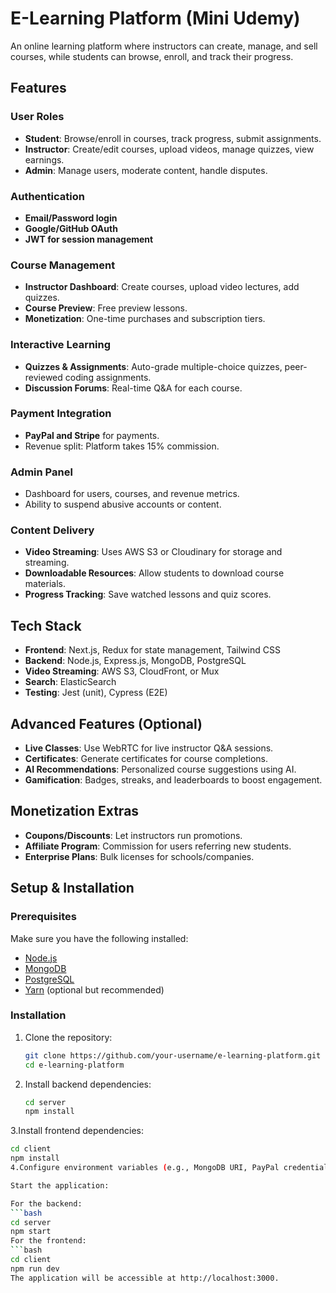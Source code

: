 # E-Learning Platform (Mini Udemy)

An online learning platform where instructors can create, manage, and sell courses, while students can browse, enroll, and track their progress.

## Features

### User Roles
- **Student**: Browse/enroll in courses, track progress, submit assignments.
- **Instructor**: Create/edit courses, upload videos, manage quizzes, view earnings.
- **Admin**: Manage users, moderate content, handle disputes.

### Authentication
- **Email/Password login**
- **Google/GitHub OAuth**
- **JWT for session management**

### Course Management
- **Instructor Dashboard**: Create courses, upload video lectures, add quizzes.
- **Course Preview**: Free preview lessons.
- **Monetization**: One-time purchases and subscription tiers.

### Interactive Learning
- **Quizzes & Assignments**: Auto-grade multiple-choice quizzes, peer-reviewed coding assignments.
- **Discussion Forums**: Real-time Q&A for each course.

### Payment Integration
- **PayPal and Stripe** for payments.
- Revenue split: Platform takes 15% commission.

### Admin Panel
- Dashboard for users, courses, and revenue metrics.
- Ability to suspend abusive accounts or content.

### Content Delivery
- **Video Streaming**: Uses AWS S3 or Cloudinary for storage and streaming.
- **Downloadable Resources**: Allow students to download course materials.
- **Progress Tracking**: Save watched lessons and quiz scores.

## Tech Stack

- **Frontend**: Next.js, Redux for state management, Tailwind CSS
- **Backend**: Node.js, Express.js, MongoDB, PostgreSQL
- **Video Streaming**: AWS S3, CloudFront, or Mux
- **Search**: ElasticSearch
- **Testing**: Jest (unit), Cypress (E2E)

## Advanced Features (Optional)

- **Live Classes**: Use WebRTC for live instructor Q&A sessions.
- **Certificates**: Generate certificates for course completions.
- **AI Recommendations**: Personalized course suggestions using AI.
- **Gamification**: Badges, streaks, and leaderboards to boost engagement.

## Monetization Extras

- **Coupons/Discounts**: Let instructors run promotions.
- **Affiliate Program**: Commission for users referring new students.
- **Enterprise Plans**: Bulk licenses for schools/companies.

## Setup & Installation

### Prerequisites

Make sure you have the following installed:

- [Node.js](https://nodejs.org/)
- [MongoDB](https://www.mongodb.com/)
- [PostgreSQL](https://www.postgresql.org/)
- [Yarn](https://yarnpkg.com/) (optional but recommended)

### Installation

1. Clone the repository:
   ```bash
   git clone https://github.com/your-username/e-learning-platform.git
   cd e-learning-platform
2. Install backend dependencies:
   ```bash
   cd server
   npm install
3.Install frontend dependencies:

  ```bash
  cd client
  npm install
4.Configure environment variables (e.g., MongoDB URI, PayPal credentials, JWT secret, etc.) in the .env file.

Start the application:

For the backend:
  ```bash
  cd server
  npm start
For the frontend:
  ```bash
  cd client
  npm run dev
The application will be accessible at http://localhost:3000.


